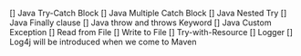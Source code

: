 [] Java Try-Catch Block
[] Java Multiple Catch Block
[] Java Nested Try
[] Java Finally clause
[] Java throw and throws Keyword
[] Java Custom Exception
[] Read from File
[] Write to File
[] Try-with-Resource
[] Logger
[] Log4j will be introduced when we come to Maven